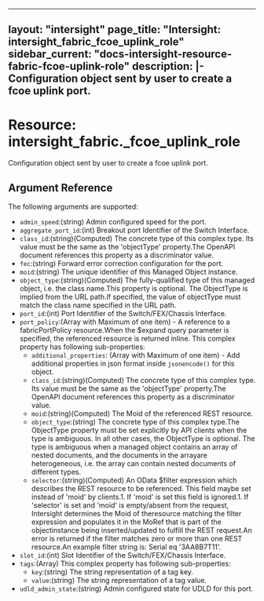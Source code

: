
---
layout: "intersight"
page_title: "Intersight: intersight_fabric_fcoe_uplink_role"
sidebar_current: "docs-intersight-resource-fabric-fcoe-uplink-role"
description: |-
  Configuration object sent by user to create a fcoe uplink port.
---

# Resource: intersight_fabric._fcoe_uplink_role
Configuration object sent by user to create a fcoe uplink port.
## Argument Reference
The following arguments are supported:
* `admin_speed`:(string) Admin configured speed for the port. 
* `aggregate_port_id`:(int) Breakout port Identifier of the Switch Interface. 
* `class_id`:(string)(Computed) The concrete type of this complex type. Its value must be the same as the 'objectType' property.The OpenAPI document references this property as a discriminator value. 
* `fec`:(string) Forward error correction configuration for the port. 
* `moid`:(string) The unique identifier of this Managed Object instance. 
* `object_type`:(string)(Computed) The fully-qualified type of this managed object, i.e. the class name.This property is optional. The ObjectType is implied from the URL path.If specified, the value of objectType must match the class name specified in the URL path. 
* `port_id`:(int) Port Identifier of the Switch/FEX/Chassis Interface. 
* `port_policy`:(Array with Maximum of one item) - A reference to a fabricPortPolicy resource.When the $expand query parameter is specified, the referenced resource is returned inline. 
This complex property has following sub-properties:
  + `additional_properties`:
(Array with Maximum of one item) - Add additional properties in json format inside `jsonencode()` for this object.
  + `class_id`:(string)(Computed) The concrete type of this complex type. Its value must be the same as the 'objectType' property.The OpenAPI document references this property as a discriminator value. 
  + `moid`:(string)(Computed) The Moid of the referenced REST resource. 
  + `object_type`:(string) The concrete type of this complex type.The ObjectType property must be set explicitly by API clients when the type is ambiguous. In all other cases, the ObjectType is optional. The type is ambiguous when a managed object contains an array of nested documents, and the documents in the arrayare heterogeneous, i.e. the array can contain nested documents of different types. 
  + `selector`:(string)(Computed) An OData $filter expression which describes the REST resource to be referenced. This field maybe set instead of 'moid' by clients.1. If 'moid' is set this field is ignored.1. If 'selector' is set and 'moid' is empty/absent from the request, Intersight determines the Moid of theresource matching the filter expression and populates it in the MoRef that is part of the objectinstance being inserted/updated to fulfill the REST request.An error is returned if the filter matches zero or more than one REST resource.An example filter string is: Serial eq '3AA8B7T11'. 
* `slot_id`:(int) Slot Identifier of the Switch/FEX/Chassis Interface. 
* `tags`:(Array)
This complex property has following sub-properties:
  + `key`:(string) The string representation of a tag key. 
  + `value`:(string) The string representation of a tag value. 
* `udld_admin_state`:(string) Admin configured state for UDLD for this port. 
